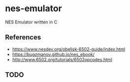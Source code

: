 # nes-emulator

NES Emulator written in C

## References

- https://www.nesdev.org/obelisk-6502-guide/index.html
- https://bugzmanov.github.io/nes_ebook/
- http://www.6502.org/tutorials/6502opcodes.html

## TODO
